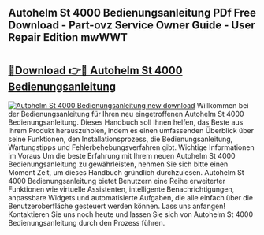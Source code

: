 ## Autohelm St 4000 Bedienungsanleitung PDf Free Download - Part-ovz Service Owner Guide - User Repair Edition mwWWT

# <h2><a href="http://df1aykc.blite.top/?on=Autohelm+St+4000+Bedienungsanleitung">🔗Download 👉🔴 Autohelm St 4000 Bedienungsanleitung</a></h2>

[![Autohelm St 4000 Bedienungsanleitung new download](https://i.imgur.com/lujVjoI.png)](http://df1aykc.blite.top/?on=Autohelm+St+4000+Bedienungsanleitung)
Willkommen bei der Bedienungsanleitung für Ihren neu eingetroffenen Autohelm St 4000 Bedienungsanleitung. Dieses Handbuch soll Ihnen helfen, das Beste aus Ihrem Produkt herauszuholen, indem es einen umfassenden Überblick über seine Funktionen, den Installationsprozess, die Bedienungsanleitung, Wartungstipps und Fehlerbehebungsverfahren gibt. Wichtige Informationen im Voraus Um die beste Erfahrung mit Ihrem neuen Autohelm St 4000 Bedienungsanleitung zu gewährleisten, nehmen Sie sich bitte einen Moment Zeit, um dieses Handbuch gründlich durchzulesen. Autohelm St 4000 Bedienungsanleitung bietet Benutzern eine Reihe erweiterter Funktionen wie virtuelle Assistenten, intelligente Benachrichtigungen, anpassbare Widgets und automatisierte Aufgaben, die alle einfach über die Benutzeroberfläche gesteuert werden können. Lass uns anfangen! Kontaktieren Sie uns noch heute und lassen Sie sich von Autohelm St 4000 Bedienungsanleitung durch den Prozess führen.
